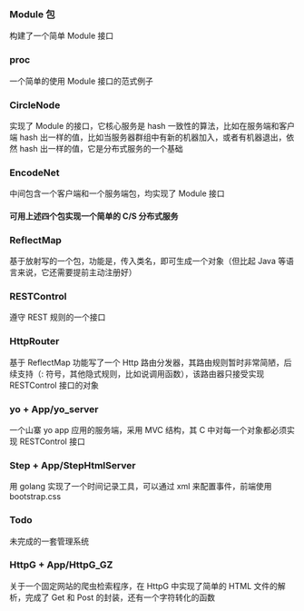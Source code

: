 ### Module 包
构建了一个简单 Module 接口

### proc 
一个简单的使用 Module 接口的范式例子

### CircleNode 
实现了 Module 的接口，它核心服务是 hash 一致性的算法，比如在服务端和客户端 hash 出一样的值，比如当服务器群组中有新的机器加入，或者有机器退出，依然 hash 出一样的值，它是分布式服务的一个基础

### EncodeNet
中间包含一个客户端和一个服务端包，均实现了 Module 接口

#### 可用上述四个包实现一个简单的 C/S 分布式服务

### ReflectMap
基于放射写的一个包，功能是，传入类名，即可生成一个对象（但比起 Java 等语言来说，它还需要提前主动注册好）

### RESTControl
遵守 REST 规则的一个接口

### HttpRouter
基于 ReflectMap 功能写了一个 Http 路由分发器，其路由规则暂时非常简陋，后续支持（: 符号，其他隐式规则，比如说调用函数），该路由器只接受实现 RESTControl 接口的对象

### yo + App/yo_server
一个山寨 yo app 应用的服务端，采用 MVC 结构，其 C 中对每一个对象都必须实现 RESTControl 接口

### Step + App/StepHtmlServer
用 golang 实现了一个时间记录工具，可以通过 xml 来配置事件，前端使用 bootstrap.css 

### Todo
未完成的一套管理系统

### HttpG + App/HttpG_GZ
关于一个固定网站的爬虫检索程序，在 HttpG 中实现了简单的 HTML 文件的解析，完成了 Get 和 Post 的封装，还有一个字符转化的函数

